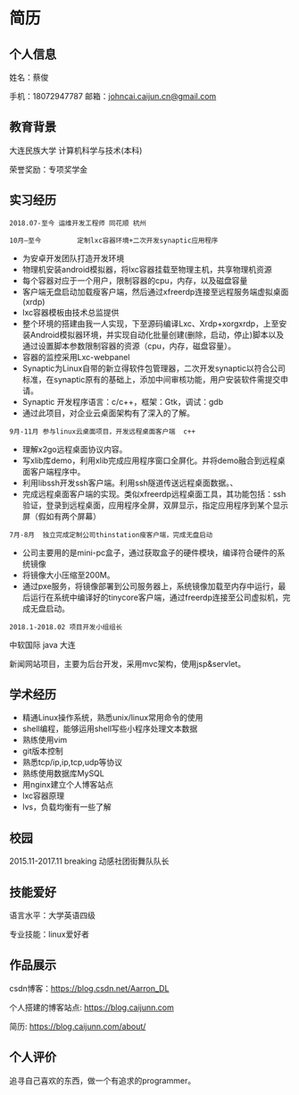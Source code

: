 # 简历

## 个人信息
姓名：蔡俊 

手机：18072947787  邮箱：johncai.caijun.cn@gmail.com

## 教育背景

大连民族大学	计算机科学与技术(本科)

荣誉奖励：专项奖学金

## 实习经历

`2018.07-至今	运维开发工程师	同花顺	杭州`

`10月—至今  		定制lxc容器环境+二次开发synaptic应用程序`

- 为安卓开发团队打造开发环境 
- 物理机安装android模拟器，将lxc容器挂载至物理主机，共享物理机资源 
- 每个容器对应于一个用户，限制容器的cpu，内存，以及磁盘容量 
- 客户端无盘启动加载瘦客户端，然后通过xfreerdp连接至远程服务端虚拟桌面(xrdp) 
- lxc容器模板由技术总监提供 
- 整个环境的搭建由我一人实现，下至源码编译Lxc、Xrdp+xorgxrdp，上至安装Android模拟器环境，并实现自动化批量创建(删除，启动，停止)脚本以及通过设置脚本参数限制容器的资源（cpu，内存，磁盘容量）。 
- 容器的监控采用Lxc-webpanel 
- Synaptic为Linux自带的新立得软件包管理器，二次开发synaptic以符合公司标准，在synaptic原有的基础上，添加中间审核功能，用户安装软件需提交申请。 
- Synaptic 开发程序语言：c/c++，框架：Gtk，调试：gdb                                                                
- 通过此项目，对企业云桌面架构有了深入的了解。


`9月-11月	参与linux云桌面项目，开发远程桌面客户端  c++`

- 理解x2go远程桌面协议内容。
- 写xlib库demo，利用xlib完成应用程序窗口全屏化。并将demo融合到远程桌面客户端程序中。
- 利用libssh开发ssh客户端。利用ssh隧道传送远程桌面数据。、
- 完成远程桌面客户端的实现。类似xfreerdp远程桌面工具，其功能包括：ssh验证，登录到远程桌面，应用程序全屏，双屏显示，指定应用程序到某个显示屏（假如有两个屏幕）

`7月-8月	独立完成定制公司thinstation瘦客户端，完成无盘启动`

- 公司主要用的是mini-pc盒子，通过获取盒子的硬件模块，编译符合硬件的系统镜像
- 将镜像大小压缩至200M。
- 通过pxe服务，将镜像部署到公司服务器上，系统镜像加载至内存中运行，最后运行在系统中编译好的tinycore客户端，通过freerdp连接至公司虚拟机，完成无盘启动。

`2018.1-2018.02	项目开发小组组长` 

中软国际	java	大连

新闻网站项目，主要为后台开发，采用mvc架构，使用jsp&servlet。

## 学术经历

			
- 精通Linux操作系统，熟悉unix/linux常用命令的使用
- shell编程，能够运用shell写些小程序处理文本数据
- 熟练使用vim
- git版本控制
- 熟悉tcp/ip,ip,tcp,udp等协议
- 熟练使用数据库MySQL
- 用nginx建立个人博客站点
- lxc容器原理
- lvs，负载均衡有一些了解

## 校园

2015.11-2017.11 breaking	动感社团街舞队队长

## 技能爱好	

语言水平：大学英语四级

专业技能：linux爱好者

## 作品展示
csdn博客：https://blog.csdn.net/Aarron_DL

个人搭建的博客站点: https://blog.caijunn.com

简历: https://blog.caijunn.com/about/

## 个人评价

追寻自己喜欢的东西，做一个有追求的programmer。







